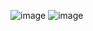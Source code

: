 ![image](https://github.com/user-attachments/assets/85eb9e3d-29f4-4d29-b4cf-8fd652c8caae)
![image](https://github.com/user-attachments/assets/69654c1f-b642-4f6e-a868-fc1041b5b303)

